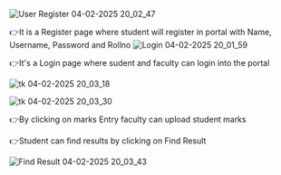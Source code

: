 ![User Register 04-02-2025 20_02_47](https://github.com/user-attachments/assets/637229d7-d768-4fcf-887c-3ed6857b8a31)

👉It is a Register page where student will register in portal with  Name, Username, Password and Rollno
![Login 04-02-2025 20_01_59](https://github.com/user-attachments/assets/e8911f86-bec2-4275-8ea6-8ecbcddd6c51)

👉It's a Login page where sudent and faculty can login into the portal

![tk 04-02-2025 20_03_18](https://github.com/user-attachments/assets/aa48cfdb-fd5a-471b-bec4-d9d1f8a1e74b)

![tk 04-02-2025 20_03_30](https://github.com/user-attachments/assets/91e6160d-f31e-4be6-a184-d6e988efd8c9)

👉By clicking on marks Entry faculty can upload student marks

👉Student can find results by clicking on Find Result

![Find Result 04-02-2025 20_03_43](https://github.com/user-attachments/assets/57d27d88-aff1-41bd-88e6-e184b1ca43fa)
